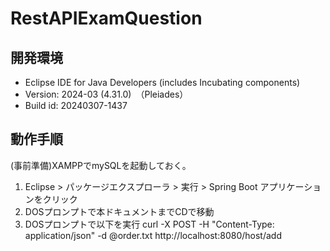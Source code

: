 # RestAPIExamQuestion

## 開発環境
* Eclipse IDE for Java Developers (includes Incubating components)
* Version: 2024-03 (4.31.0)　（Pleiades）
* Build id: 20240307-1437

## 動作手順
 (事前準備)XAMPPでmySQLを起動しておく。
1. Eclipse > パッケージエクスプローラ > 実行 > Spring Boot アプリケーションをクリック
2. DOSプロンプトで本ドキュメントまでCDで移動
3. DOSプロンプトで以下を実行
curl -X POST -H "Content-Type: application/json" -d @order.txt http://localhost:8080/host/add
